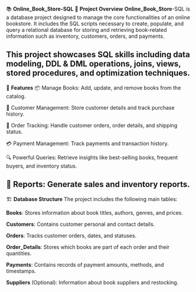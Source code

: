 📚 **Online_Book_Store-SQL**
📌 **Project Overview**
**Online_Book_Store**-SQL is a database project designed to manage the core functionalities of an online bookstore. It includes the SQL scripts necessary to create, populate, and query a relational database for storing and retrieving book-related information such as inventory, customers, orders, and payments.

This project showcases SQL skills including data modeling, DDL & DML operations, joins, views, stored procedures, and optimization techniques.
--------------------------------------------------------------------------------------------------------------------------------------------------------------------
🧰 **Features**
📦 Manage Books: Add, update, and remove books from the catalog.

👥 Customer Management: Store customer details and track purchase history.

🛒 Order Tracking: Handle customer orders, order details, and shipping status.

💳 Payment Management: Track payments and transaction history.

🔍 Powerful Queries: Retrieve insights like best-selling books, frequent buyers, and inventory status.

🧾 Reports: Generate sales and inventory reports.
--------------------------------------------------------------------------------------------------------------------------------------------------------------------
🏗️ **Database Structure**
The project includes the following main tables:

**Books**: Stores information about book titles, authors, genres, and prices.

**Customers**: Contains customer personal and contact details.

**Orders**: Tracks customer orders, dates, and statuses.

**Order_Details**: Stores which books are part of each order and their quantities.

**Payments**: Contains records of payment amounts, methods, and timestamps.

**Suppliers** (Optional): Information about book suppliers and restocking.

